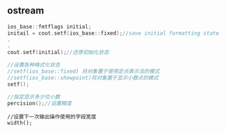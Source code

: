 ## ostream

```c++
ios_base::fmtflags initial;
initail = cout.setf(ios_base::fixed);//save initial formatting state
.
.
cout.setf(initial);//还原初始化状态

```



```c++
//设置各种格式化状态
//setf(ios_base::fixed) 将对象置于使用定点表示法的模式
//setf(ios_base::showpoint)将对象置于显示小数点的模式
setf();
```



```C++
//指定显示多少位小数
percision();//设置精度
```



```
//设置下一次输出操作使用的字段宽度
width();
```


